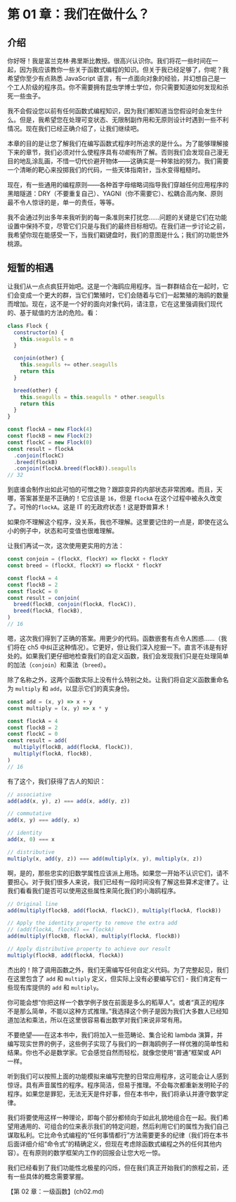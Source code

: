 # 第 01 章：我们在做什么？

## 介绍

你好呀！我是富兰克林·弗里斯比教授。很高兴认识你。我们将花一些时间在一起，因为我应该教你一些关于函数式编程的知识。但关于我已经足够了，你呢？我希望你至少有点熟悉 JavaScript 语言，有一点面向对象的经验，并幻想自己是一个工人阶级的程序员。你不需要拥有昆虫学博士学位，你只需要知道如何发现和杀死一些虫子。

我不会假设您以前有任何函数式编程知识，因为我们都知道当您假设时会发生什么。但是，我希望您在处理可变状态、无限制副作用和无原则设计时遇到一些不利情况。现在我们已经正确介绍了，让我们继续吧。

本章的目的是让您了解我们在编写函数式程序时所追求的是什么。为了能够理解接下来的章节，我们必须对什么使程序具有*功能*有所了解。否则我们会发现自己漫无目的地乱涂乱画，不惜一切代价避开物体——这确实是一种笨拙的努力。我们需要一个清晰的靶心来投掷我们的代码，一些天体指南针，当水变得粗糙时。

现在，有一些通用的编程原则——各种首字母缩略词指导我们穿越任何应用程序的黑暗隧道：DRY（不要重复自己）、YAGNI（你不需要它）、松耦合高内聚、原则最不令人惊讶的是，单一的责任，等等。

我不会通过列出多年来我听到的每一条准则来打扰您......问题的关键是它们在功能设置中保持不变，尽管它们只是与我们的最终目标相切。在我们进一步讨论之前，我希望你现在能感受一下，当我们戳键盘时，我们的意图是什么；我们的功能世外桃源。

<!--BREAK-->

## 短暂的相遇

让我们从一点点疯狂开始吧。这是一个海鸥应用程序。当一群群结合在一起时，它们会变成一个更大的群，当它们繁殖时，它们会随着与它们一起繁殖的海鸥的数量而增加。现在，这不是一个好的面向对象代码，请注意，它在这里强调我们现代的、基于赋值的方法的危险。看：

```js
class Flock {
  constructor(n) {
    this.seagulls = n
  }

  conjoin(other) {
    this.seagulls += other.seagulls
    return this
  }

  breed(other) {
    this.seagulls = this.seagulls * other.seagulls
    return this
  }
}

const flockA = new Flock(4)
const flockB = new Flock(2)
const flockC = new Flock(0)
const result = flockA
  .conjoin(flockC)
  .breed(flockB)
  .conjoin(flockA.breed(flockB)).seagulls
// 32
```

到底谁会制作出如此可怕的可憎之物？跟踪变异的内部状态非常困难。而且，天哪，答案甚至是不正确的！它应该是 `16`，但是 `flockA` 在这个过程中被永久改变了。可怜的`flockA`。这是 IT 的无政府状态！这是野兽算术！

如果你不理解这个程序，没关系，我也不理解。这里要记住的一点是，即使在这么小的例子中，状态和可变值也很难理解。

让我们再试一次，这次使用更实用的方法：

```js
const conjoin = (flockX, flockY) => flockX + flockY
const breed = (flockX, flockY) => flockX * flockY

const flockA = 4
const flockB = 2
const flockC = 0
const result = conjoin(
  breed(flockB, conjoin(flockA, flockC)),
  breed(flockA, flockB),
)
// 16
```

嗯，这次我们得到了正确的答案。用更少的代码。函数嵌套有点令人困惑……（我们将在 ch5 中纠正这种情况）。它更好，但让我们深入挖掘一下。直言不讳是有好处的。如果我们更仔细地检查我们的自定义函数，我们会发现我们只是在处理简单的加法（`conjoin`）和乘法（`breed`）。

除了名称之外，这两个函数实际上没有什么特别之处。让我们将自定义函数重命名为 `multiply` 和 `add`，以显示它们的真实身份。

```js
const add = (x, y) => x + y
const multiply = (x, y) => x * y

const flockA = 4
const flockB = 2
const flockC = 0
const result = add(
  multiply(flockB, add(flockA, flockC)),
  multiply(flockA, flockB),
)
// 16
```

有了这个，我们获得了古人的知识：

```js
// associative
add(add(x, y), z) === add(x, add(y, z))

// commutative
add(x, y) === add(y, x)

// identity
add(x, 0) === x

// distributive
multiply(x, add(y, z)) === add(multiply(x, y), multiply(x, z))
```

啊，是的，那些忠实的旧数学属性应该派上用场。如果您一开始不认识它们，请不要担心。对于我们很多人来说，我们已经有一段时间没有了解这些算术定律了。让我们看看我们是否可以使用这些属性来简化我们的小海鸥程序。

```js
// Original line
add(multiply(flockB, add(flockA, flockC)), multiply(flockA, flockB))

// Apply the identity property to remove the extra add
// (add(flockA, flockC) == flockA)
add(multiply(flockB, flockA), multiply(flockA, flockB))

// Apply distributive property to achieve our result
multiply(flockB, add(flockA, flockA))
```

杰出的！除了调用函数之外，我们无需编写任何自定义代码。为了完整起见，我们在这里包含了 `add` 和 `multiply` 定义，但实际上没有必要编写它们 - 我们肯定有一些现有库提供的 `add` 和 `multiply`。

你可能会想“你把这样一个数学例子放在前面是多么的稻草人”。或者“真正的程序不是那么简单，不能以这种方式推理。”我选择这个例子是因为我们大多数人已经知道加法和乘法，所以在这里很容易看出数学对我们来说非常有用。

不要绝望——在这本书中，我们将加入一些范畴论、集合论和 lambda 演算，并编写现实世界的例子，这些例子实现了与我们的一群海鸥例子一样优雅的简单性和结果。你也不必是数学家。它会感觉自然而轻松，就像您使用“普通”框架或 API 一样。

听到我们可以按照上面的功能模拟来编写完整的日常应用程序，这可能会让人感到惊讶。具有声音属性的程序。程序简洁，但易于推理。不会每次都重新发明轮子的程序。如果您是罪犯，无法无天是件好事，但在本书中，我们将承认并遵守数学定律。

我们将要使用这样一种理论，即每个部分都倾向于如此礼貌地组合在一起。我们希望用通用的、可组合的位来表示我们的特定问题，然后利用它们的属性为我们自己谋取私利。它比命令式编程的“任何事情都行”方法需要更多的纪律（我们将在本书后面详细介绍“命令式”的精确定义，但现在考虑除函数式编程之外的任何其他内容）。在有原则的数学框架内工作的回报会让您大吃一惊。

我们已经看到了我们功能性北极星的闪烁，但在我们真正开始我们的旅程之前，还有一些具体的概念需要掌握。

【第 02 章：一级函数】(ch02.md)

